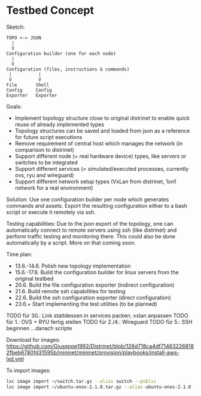 # Testbed Concept

Sketch:

```
TOPO <-> JSON
  |
  V
Configuration builder (one for each node)
  |
  V
Configuration (files, instructions & commands)
 |          |
 V          V
File       Shell
Config     Config
Exporter   Exporter
```

Goals:

- Implement topology structure close to original distrinet to enable quick reuse of already implemented types
- Topology structures can be saved and loaded from json as a reference for future script executions
- Remove requirement of central host which manages the network (in comparison to distrinet)
- Support different node (= real hardware device) types, like servers or switches to be integrated
- Support different services (= simulated/executed processes, currently ovs, ryu and wireguard)
- Support different network setup types (VxLan from distrinet, 1on1 network for a real environment)

Solution:
Use one configuration builder per node which generates commands and assets. Export the resulting configuration
either to a bash script or execute it remotely via ssh.

Testing capabilities:
Due to the json export of the topology, one can automatically connect to remote servers using ssh (like distrinet)
and perform traffic testing and monitoring there. This could also be done automatically by a script. More on that coming
soon.

Time plan:

- 13.6.-14.6. Polish new topology implementation
- 15.6.-17.6. Build the configuration builder for linux servers from the original testbed
- 20.6. Build the file configuration exporter (indirect configuration)
- 21.6. Build remote ssh capabilities for testing
- 22.6. Build the ssh configuration exporter (direct configuration)
- 23.6.+ Start implementing the test utilities (to be planned)

TODO für 30.: Link stattdessen in services packen, vxlan anpassen
TODO für 1.: OVS + RYU fertig stellen
TODO für 2./4.: Wireguard
TODO für 5.: SSH beginnen
...danach scripte

Download for images:
https://github.com/Giuseppe1992/Distrinet/blob/128d718ca4df714632268182fbeb6780fd31595b/mininet/mininet/provision/playbooks/install-aws-lxd.yml

To import images:
```bash
lxc image import ~/switch.tar.gz --alias switch --public
lxc image import ~/ubuntu-onos-2.1.0.tar.gz --alias ubuntu-onos-2.1.0 --public```